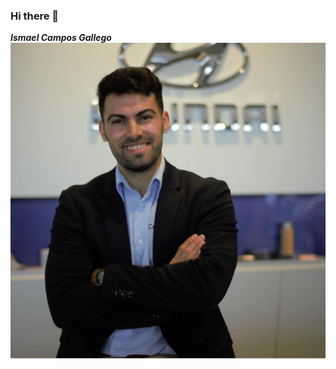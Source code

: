 ### Hi there 👋
***Ismael Campos Gallego***
![logo](https://github.com/icamposg315/icamposg315/blob/main/assests/Foto.png)

<!--
**icamposg315/icamposg315** is a ✨ _special_ ✨ repository because its `README.md` (this file) appears on your GitHub profile.

Here are some ideas to get you started:

- 🔭 I’m currently working on ...
- 🌱 I’m currently learning ...
- 👯 I’m looking to collaborate on ...
- 🤔 I’m looking for help with ...
- 💬 Ask me about ...
- 📫 How to reach me: ...
- 😄 Pronouns: ...
- ⚡ Fun fact: ...
-->
